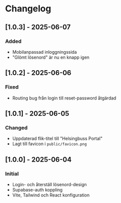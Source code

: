 # Changelog

## [1.0.3] - 2025-06-07
### Added
- Mobilanpassad inloggningssida
- "Glömt lösenord" är nu en knapp igen

## [1.0.2] - 2025-06-06
### Fixed
- Routing bug från login till reset-password åtgärdad

## [1.0.1] - 2025-06-05
### Changed
- Uppdaterad flik-titel till "Helsingbuss Portal"
- Lagt till favicon i `public/favicon.png`

## [1.0.0] - 2025-06-04
### Initial
- Login- och återställ lösenord-design
- Supabase-auth koppling
- Vite, Tailwind och React konfiguration

